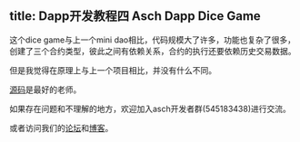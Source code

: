 title: Dapp开发教程四 Asch Dapp Dice Game
---

这个dice game与上一个mini dao相比，代码规模大了许多，功能也复杂了很多，创建了三个合约类型，彼此之间有依赖关系，合约的执行还要依赖历史交易数据。

但是我觉得在原理上与上一个项目相比，并没有什么不同。

[源码](https://github.com/sqfasd/asch-dice-game-dapp)是最好的老师。

如果存在问题和不理解的地方，欢迎加入asch开发者群(545183438)进行交流。

或者访问我们的[论坛](http://forum.asch.so)和[博客](http://blog.asch.so)。